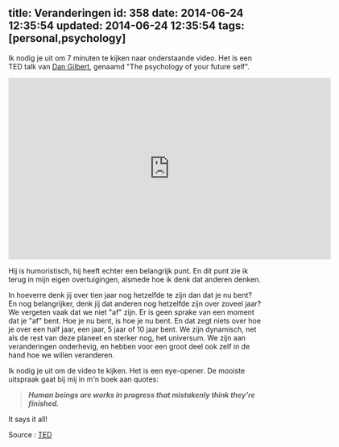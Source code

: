 title: Veranderingen
id: 358
date: 2014-06-24 12:35:54
updated: 2014-06-24 12:35:54
tags: [personal,psychology]
---
Ik nodig je uit om 7 minuten te kijken naar onderstaande video. Het is een TED talk van [Dan Gilbert](http://www.ted.com/speakers/dan_gilbert "Dan Gilbert on TED"), genaamd "The psychology of your future self".

<!--more-->

<center><iframe src="https://embed-ssl.ted.com/talks/dan_gilbert_you_are_always_changing.html" width="640" height="360" frameborder="0" scrolling="no" webkitAllowFullScreen mozallowfullscreen allowFullScreen></iframe></center>

Hij is humoristisch, hij heeft echter een belangrijk punt. En dit punt zie ik terug in mijn eigen overtuigingen, alsmede hoe ik denk dat anderen denken.

In hoeverre denk jij over tien jaar nog hetzelfde te zijn dan dat je nu bent? En nog belangrijker, denk jij dat anderen nog hetzelfde zijn over zoveel jaar? We vergeten vaak dat we niet "af" zijn. Er is geen sprake van een moment dat je "af" bent. Hoe je nu bent, is hoe je nu bent. En dat zegt niets over hoe je over een half jaar, een jaar, 5 jaar of 10 jaar bent. We zijn dynamisch, net als de rest van deze planeet en sterker nog, het universum. We zijn aan veranderingen onderhevig, en hebben voor een groot deel ook zelf in de hand hoe we willen veranderen.

Ik nodig je uit om de video te kijken. Het is een eye-opener. De mooiste uitspraak gaat bij mij in m'n boek aan quotes:

> _**Human beings are works in progress that mistakenly think they're finished.**_

It says it all!

Source : [TED](http://www.ted.com/talks/dan_gilbert_you_are_always_changing "Dan Gilbert - You are always changing")
